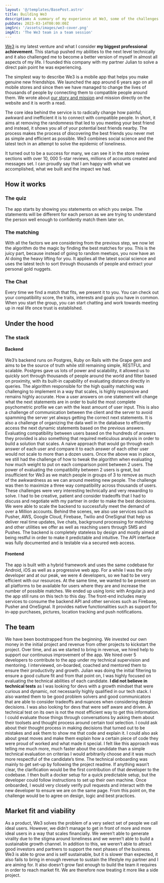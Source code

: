 ```yaml
---
layout: '@/templates/BasePost.astro'
title: Building We3
description: A summary of my experience at We3, some of the challenges we faced and some decisions we made over the years.
pubDate: 2023-03-14T00:00:00Z
imgSrc: '/assets/images/we3-cover.png'
imgAlt: 'The We3 team in a team session'
---
```



[We3](https://www.we3app.com) is my latest venture and what I consider **my biggest professional achievement**. This startup pushed my abilities to the next level technically and it also challenged me to become a better version of myself in almost all aspects of my life.
I founded this company with my partner Julian to solve a direct pain point he was experiencing.

The simplest way to describe We3 is a mobile app that helps you make genuine new friendships. We launched the app around 6 years ago on all mobile stores and since then we have managed to change the lives of thousands of people by connecting them to compatible people around them. We wrote about [our story and mission](https://www.we3app.com/about/) and mission directly on the website and it is worth a read.

The core idea behind the service is to radically change how painful, awkward and inefficient it is to connect with compatible people. In short, it aims at removing the randomness that led to you meeting your best friend and instead, it shows you all of your potential best friends nearby. The process makes the process of discovering the best friends you never met as simple and efficient as possible. We3 combines social science and the latest tech in an attempt to solve the epidemic of loneliness.

It turned out to be a success for many, we can see it in the store review sections with over 10, 000 5-star reviews, millions of accounts created and messages set. I can proudly say that I am happy with what we accomplished, what we built and the impact we had.

## How it works
### The quiz
The app starts by showing you statements on which you swipe. The statements will be different for each person as we are trying to understand the person well enough to confidently match them later on.

### The matching
With all the factors we are considering from the previous step, we now let the algorithm do the magic by finding the best matches for you. This is the juicy part, because instead of going to random meetups, you now have an AI doing the heavy lifting for you. It applies all the latest social science and uses the latest tech to sort through thousands of people and extract your personal gold nuggets.

### The Chat
Every time we find a match that fits, we present it to you. You can check out your compatibility score, the traits, interests and goals you have in common. When you start the group, you can start chatting and work towards meeting up in real life once trust is established.


## Under the hood
### The stack
#### Backend
We3’s backend runs on Postgres, Ruby on Rails with the Grape gem and aims to be the source of truth while still remaining simple, RESTFUL and scalable. Postgres gave us lots of power and scalability, it allowed us to quickly sort through thousands of people around the world and filter based on proximity, with its built-in capability of evaluating distance directly in queries.
The algorithm responsible for the high quality matching was challenging to implement in a way that scales, is highly responsive and remains highly accurate.
How a user answers on one statement will change what the next statements are in order to build the most complete psychometric profile we can with the least amount of user input. This is also a challenge of communication between the client and the server to avoid spamming the server yet always getting the correct next statements. It is also a challenge of organizing the data well in the database to efficiently access the next dynamic statements based on the previous answers.
Evaluating compatibility between users based on the hundreds of answers they provided is also something that required meticulous analysis in order to build a solution that scales. A naive approach that would go through each answer of each user and compare it to each answer of each other user would not scale to more than a dozen users.
Once the above was in place, we still had the challenge of how to tweak the algorithm when evaluating how much weight to put on each comparison point between 2 users. The power of evaluating the compatibility between 2 users is great, but insufficient for We3 as we match people in groups of 3 to remove as much of the awkwardness as we can around meeting new people. The challenge was then to maximize a three way compatibility across thousands of users.
These challenges were very interesting technically and very rewarding to solve. I had to be creative, patient and consider tradeoffs that I had to discuss and negotiate with my partner in order to make the best decisions.
We were able to scale the backend to successfully meet the demand of over a Million accounts.
Behind the scenes, we also use services such as Pusher, AWS, Google Cloud, Firebase, Twilio and OneSignal that help us deliver real time updates, live chats, background processing for matching and other utilities we offer as well as reaching users through SMS and Pushes.
The backend is completely stateless by design and mostly aimed at being restful in order to make it predictable and intuitive. The API interface was fully documented and is testable via a secured web access.
#### Frontend
The app is built with a hybrid framework and uses the same codebase for Android, iOS as well as a progressive web app. For a while I was the only developer and at our peak, we were 4 developers, so we had to be very efficient with our resources. At the same time, we wanted to be present on all platforms to be available for users where they are and increase the number of possible matches. We ended up using Ionic with Angular.js and the app still runs on this tech to this day. The front-end includes many services to consume the backend API and other services such as Firebase, Pusher and OneSignal. It provides native functionalities such as support for in-app purchases, pictures, location tracking and push notifications.

## The team
We have been bootstrapped from the beginning. We invested our own money in the initial project and revenue from other projects to kickstart the project.
Over time, and as we started to bring in revenue, we hired help to support our continuous improvement of the app.
We hired over 5 developers to contribute to the app under my technical supervision and mentoring. I interviewed, on-boarded, coached and mentored them to ensure their productivity and growth.
Julian was doing the initial filtering to ensure a good culture fit and from that point on, I was highly focused on evaluating the technical abilities of each candidate.
**I did not believe in technical tests** as I was looking for devs with a growth mindset that were curious and dynamic, not necessarily highly qualified in our tech stack. I also wanted them to be good problem solvers and good communicators that are able to consider tradeoffs and nuances when considering design decisions. I was also looking for devs that were self aware and driven. A technical test on its own is not the most efficient way to get this information. I could evaluate those things through conversations by asking them about their toolsets and thought process around certain tool selection. I could ask about their thought process in making decisions that turned out to be mistakes and ask them to show me that code and explain it. I could also ask about great moves and make them explain how a certain piece of code they were proud of worked and what made it special. I felt like this approach was telling me much more, much faster about the candidate than a simple technical evaluation on criterias I would arbitrarily choose and it was much more respectful of the candidate’s time.
The technical onboarding was mainly to get set-up by following the project readme. If anything wasn’t clear, the clarification would be the first contribution of that developer to the codebase. I then built a docker setup for a quick predictable setup, but the developer could follow instructions to set up their own machine.
Once onboarded, I would very closely verify pull requests and interact with the new developer to ensure we are on the same page.
From this point on, the challenge would be to agree on design, logic and best practices.


## Market fit and viability
As a product, We3 solves the problem of a very select set of people we call ideal users. However, we didn’t manage to get in front of more and more ideal users in a way that scales financially. We weren’t able to generate virality due to the stigma around loneliness and we weren’t able to build a sustainable growth channel. In addition to this, we weren’t able to attract good investors and partners to support the next phases of the business.
We3 is able to grow and is self sustainable, but it is slower than expected, it also fails to bring in enough revenue to sustain the lifestyle my partner and I are aiming for. It also doesn’t grow fast enough to build the team it requires in order to reach market fit. We are therefore now treating it more like a side project.

